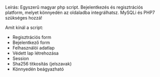 Leírás: 
Egyszerű magyar php script. Bejelentkezés és regisztrációs platform, melyet könnyedén az oldaladba integrálhatsz. MySQLi és PHP7 szükséges hozzá!

Amit kínál a script:

- Regisztrációs form
- Bejelentkező form
- Felhasználói adatlap
- Védett lap létrehozása
- Session
- Sha256 titkosítás (jelszavak)
- Könnyedén beágyazható
